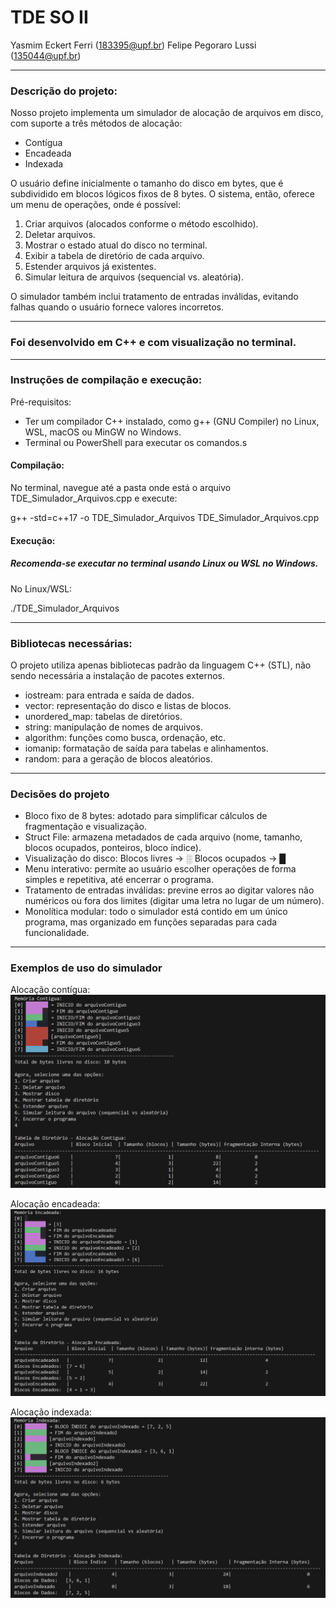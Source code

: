 # TDE SO II

Yasmim Eckert Ferri (183395@upf.br)
Felipe Pegoraro Lussi (135044@upf.br)

---

### Descrição do projeto:

Nosso projeto implementa um simulador de alocação de arquivos em disco, com suporte a três métodos de alocação:
- Contígua
- Encadeada
- Indexada

O usuário define inicialmente o tamanho do disco em bytes, que é subdividido em blocos lógicos fixos de 8 bytes. O sistema, então, oferece um menu de operações, onde é possível:

1. Criar arquivos (alocados conforme o método escolhido).
2. Deletar arquivos.
3. Mostrar o estado atual do disco no terminal.
4. Exibir a tabela de diretório de cada arquivo.
5. Estender arquivos já existentes.
6. Simular leitura de arquivos (sequencial vs. aleatória).

O simulador também inclui tratamento de entradas inválidas, evitando falhas quando o usuário fornece valores incorretos.

---

### Foi desenvolvido em C++ e com visualização no terminal.

--- 

### Instruções de compilação e execução:

Pré-requisitos:
- Ter um compilador C++ instalado, como g++ (GNU Compiler) no Linux, WSL, macOS ou MinGW no Windows.
- Terminal ou PowerShell para executar os comandos.s

#### Compilação:

No terminal, navegue até a pasta onde está o arquivo TDE_Simulador_Arquivos.cpp e execute:

g++ -std=c++17 -o TDE_Simulador_Arquivos TDE_Simulador_Arquivos.cpp

#### Execução:

##### Recomenda-se executar no terminal usando Linux ou WSL no Windows.

No Linux/WSL:

./TDE_Simulador_Arquivos

---

### Bibliotecas necessárias:

O projeto utiliza apenas bibliotecas padrão da linguagem C++ (STL), não sendo necessária a instalação de pacotes externos.
- iostream: para entrada e saída de dados.
- vector: representação do disco e listas de blocos.
- unordered_map: tabelas de diretórios.
- string: manipulação de nomes de arquivos.
- algorithm: funções como busca, ordenação, etc.
- iomanip: formatação de saída para tabelas e alinhamentos.
- random: para a geração de blocos aleatórios.

---

### Decisões do projeto

- Bloco fixo de 8 bytes: adotado para simplificar cálculos de fragmentação e visualização.
- Struct File: armazena metadados de cada arquivo (nome, tamanho, blocos ocupados, ponteiros, bloco índice).
- Visualização do disco:
    Blocos livres → ░
    Blocos ocupados → █
- Menu interativo: permite ao usuário escolher operações de forma simples e repetitiva, até encerrar o programa.
- Tratamento de entradas inválidas: previne erros ao digitar valores não numéricos ou fora dos limites (digitar uma letra no lugar de um número).
- Monolítica modular: todo o simulador está contido em um único programa, mas organizado em funções separadas para cada funcionalidade.

---

### Exemplos de uso do simulador

Alocação contígua:
![Alocação contígua](exemplos/contigua.png)

Alocação encadeada:
![Alocação encadeada](exemplos/encadeada.png)

Alocação indexada:
![Alocação indexada](exemplos/indexada.png)